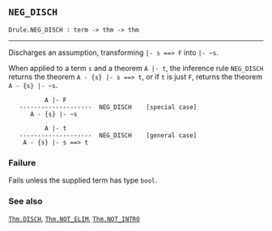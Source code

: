 ## `NEG_DISCH`

``` hol4
Drule.NEG_DISCH : term -> thm -> thm
```

------------------------------------------------------------------------

Discharges an assumption, transforming `|- s ==> F` into `|- ~s`.

When applied to a term `s` and a theorem `A |- t`, the inference rule
`NEG_DISCH` returns the theorem `A - {s} |- s ==> t`, or if `t` is just
`F`, returns the theorem `A - {s} |- ~s`.

``` hol4
          A |- F
   --------------------  NEG_DISCH    [special case]
      A - {s} |- ~s

          A |- t
   --------------------  NEG_DISCH    [general case]
    A - {s} |- s ==> t
```

### Failure

Fails unless the supplied term has type `bool`.

### See also

[`Thm.DISCH`](#Thm.DISCH), [`Thm.NOT_ELIM`](#Thm.NOT_ELIM),
[`Thm.NOT_INTRO`](#Thm.NOT_INTRO)
